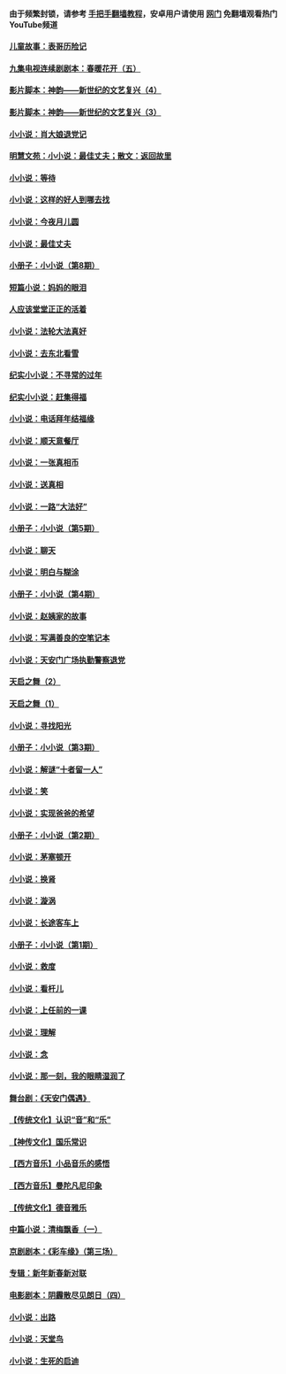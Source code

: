 #### 由于频繁封锁，请参考 [手把手翻墙教程](https://github.com/gfw-breaker/guides/wiki/)，安卓用户请使用 [网门](https://github.com/gfw-breaker/nogfw/blob/master/dl.md?t=06060500) 免翻墙观看热门YouTube频道 

#### [儿童故事：表哥历险记](../pages/328/383535.md?t=06060500) 

#### [九集电视连续剧剧本：春暖花开（五）](../pages/328/275919.md?t=06060500) 

#### [影片脚本：神韵——新世纪的文艺复兴（4）](../pages/328/266089.md?t=06060500) 

#### [影片脚本：神韵——新世纪的文艺复兴（3）](../pages/328/266087.md?t=06060500) 

#### [小小说：肖大娘退党记](../pages/328/239807.md?t=06060500) 

#### [明慧文苑：小小说：最佳丈夫；散文：返回故里](../pages/328/3439.md?t=06060500) 

#### [小小说：等待](../pages/328/223927.md?t=06060500) 

#### [小小说：这样的好人到哪去找](../pages/328/209396.md?t=06060500) 

#### [小小说：今夜月儿圆](../pages/328/193588.md?t=06060500) 

#### [小小说：最佳丈夫](../pages/328/190938.md?t=06060500) 

#### [小册子：小小说（第8期）](../pages/328/188202.md?t=06060500) 

#### [短篇小说：妈妈的眼泪](../pages/328/187712.md?t=06060500) 

#### [人应该堂堂正正的活着](../pages/328/182430.md?t=06060500) 

#### [小小说：法轮大法真好](../pages/328/174669.md?t=06060500) 

#### [小小说：去东北看雪](../pages/328/173882.md?t=06060500) 

#### [纪实小小说：不寻常的过年](../pages/328/173187.md?t=06060500) 

#### [纪实小小说：赶集得福](../pages/328/172652.md?t=06060500) 

#### [小小说：电话拜年结福缘](../pages/328/172533.md?t=06060500) 

#### [小小说：顺天意餐厅](../pages/328/170182.md?t=06060500) 

#### [小小说：一张真相币](../pages/328/169410.md?t=06060500) 

#### [小小说：送真相](../pages/328/166713.md?t=06060500) 

#### [小小说：一路“大法好”](../pages/328/162016.md?t=06060500) 

#### [小册子：小小说（第5期）](../pages/328/161131.md?t=06060500) 

#### [小小说：聊天](../pages/328/159640.md?t=06060500) 

#### [小小说：明白与糊涂](../pages/328/158101.md?t=06060500) 

#### [小册子：小小说（第4期）](../pages/328/158006.md?t=06060500) 

#### [小小说：赵姨家的故事](../pages/328/157843.md?t=06060500) 

#### [小小说：写满善良的空笔记本](../pages/328/157382.md?t=06060500) 

#### [小小说：天安门广场执勤警察退党](../pages/328/156982.md?t=06060500) 

#### [天启之舞（2）](../pages/328/153440.md?t=06060500) 

#### [天启之舞（1）](../pages/328/153439.md?t=06060500) 

#### [小小说：寻找阳光](../pages/328/153065.md?t=06060500) 

#### [小册子：小小说（第3期）](../pages/328/151715.md?t=06060500) 

#### [小小说：解谜“十者留一人”](../pages/328/148967.md?t=06060500) 

#### [小小说：笑](../pages/328/148905.md?t=06060500) 

#### [小小说：实现爸爸的希望](../pages/328/148096.md?t=06060500) 

#### [小册子：小小说（第2期）](../pages/328/147214.md?t=06060500) 

#### [小小说：茅塞顿开](../pages/328/147030.md?t=06060500) 

#### [小小说：换肾](../pages/328/146770.md?t=06060500) 

#### [小小说：漩涡](../pages/328/146683.md?t=06060500) 

#### [小小说：长途客车上](../pages/328/145076.md?t=06060500) 

#### [小册子：小小说（第1期）](../pages/328/143963.md?t=06060500) 

#### [小小说：救度](../pages/328/143927.md?t=06060500) 

#### [小小说：看杆儿](../pages/328/142137.md?t=06060500) 

#### [小小说：上任前的一课](../pages/328/140808.md?t=06060500) 

#### [小小说：理解](../pages/328/140476.md?t=06060500) 

#### [小小说：念](../pages/328/139513.md?t=06060500) 

#### [小小说：那一刻，我的眼睛湿润了](../pages/328/138476.md?t=06060500) 

#### [舞台剧：《天安门偶遇》](../pages/328/117155.md?t=06060500) 

#### [【传统文化】认识“音”和“乐”](../pages/328/108667.md?t=06060500) 

#### [【神传文化】国乐常识](../pages/328/104225.md?t=06060500) 

#### [【西方音乐】小品音乐的感悟](../pages/328/102924.md?t=06060500) 

#### [【西方音乐】曼陀凡尼印象](../pages/328/102922.md?t=06060500) 

#### [【传统文化】德音雅乐](../pages/328/102923.md?t=06060500) 

#### [中篇小说：清梅飘香（一）](../pages/328/101058.md?t=06060500) 

#### [京剧剧本：《彩车缘》（第三场）](../pages/328/96434.md?t=06060500) 

#### [专辑：新年新春新对联](../pages/328/94991.md?t=06060500) 

#### [电影剧本：阴霾散尽见朗日（四）](../pages/328/87081.md?t=06060500) 

#### [小小说：出路](../pages/328/84848.md?t=06060500) 

#### [小小说：天堂鸟](../pages/328/83084.md?t=06060500) 

#### [小小说：生死的启迪](../pages/328/70977.md?t=06060500) 

